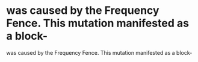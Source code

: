 # was caused by the Frequency Fence. This mutation manifested as a block-

was caused by the Frequency Fence. This mutation manifested as a block-